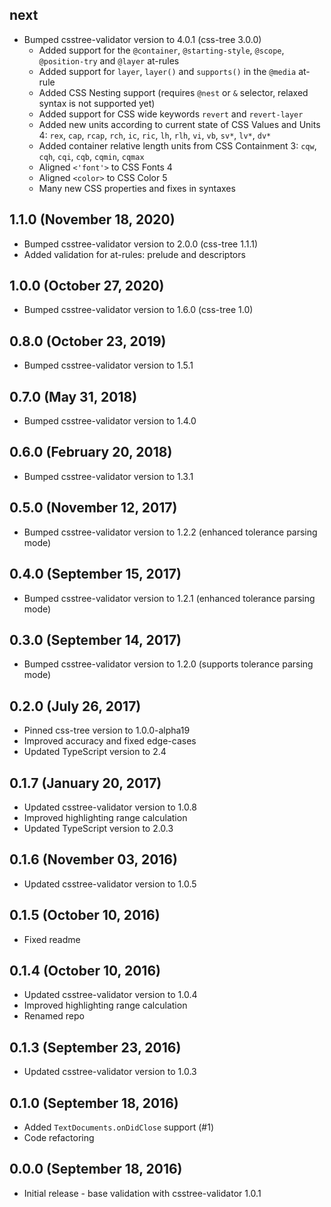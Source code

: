 ## next

- Bumped csstree-validator version to 4.0.1 (css-tree 3.0.0)
    - Added support for the `@container`, `@starting-style`, `@scope`, `@position-try` and `@layer` at-rules
    - Added support for `layer`, `layer()` and `supports()` in the `@media` at-rule
    - Added CSS Nesting support (requires `@nest` or `&` selector, relaxed syntax is not supported yet)
    - Added support for CSS wide keywords `revert` and `revert-layer`
    - Added new units according to current state of CSS Values and Units 4: `rex`, `cap`, `rcap`, `rch`, `ic`, `ric`, `lh`, `rlh`, `vi`, `vb`, `sv*`, `lv*`, `dv*`
    - Added container relative length units from CSS Containment 3: `cqw`, `cqh`, `cqi`, `cqb`, `cqmin`, `cqmax`
    - Aligned `<'font'>` to CSS Fonts 4
    - Aligned `<color>` to CSS Color 5
    - Many new CSS properties and fixes in syntaxes

## 1.1.0 (November 18, 2020)

- Bumped csstree-validator version to 2.0.0 (css-tree 1.1.1)
- Added validation for at-rules: prelude and descriptors

## 1.0.0 (October 27, 2020)

- Bumped csstree-validator version to 1.6.0 (css-tree 1.0)

## 0.8.0 (October 23, 2019)

- Bumped csstree-validator version to 1.5.1

## 0.7.0 (May 31, 2018)

- Bumped csstree-validator version to 1.4.0

## 0.6.0 (February 20, 2018)

- Bumped csstree-validator version to 1.3.1

## 0.5.0 (November 12, 2017)

- Bumped csstree-validator version to 1.2.2 (enhanced tolerance parsing mode)

## 0.4.0 (September 15, 2017)

- Bumped csstree-validator version to 1.2.1 (enhanced tolerance parsing mode)

## 0.3.0 (September 14, 2017)

- Bumped csstree-validator version to 1.2.0 (supports tolerance parsing mode)

## 0.2.0 (July 26, 2017)

- Pinned css-tree version to 1.0.0-alpha19
- Improved accuracy and fixed edge-cases
- Updated TypeScript version to 2.4

## 0.1.7 (January 20, 2017)

- Updated csstree-validator version to 1.0.8
- Improved highlighting range calculation
- Updated TypeScript version to 2.0.3

## 0.1.6 (November 03, 2016)

- Updated csstree-validator version to 1.0.5

## 0.1.5 (October 10, 2016)

- Fixed readme

## 0.1.4 (October 10, 2016)

- Updated csstree-validator version to 1.0.4
- Improved highlighting range calculation
- Renamed repo

## 0.1.3 (September 23, 2016)

- Updated csstree-validator version to 1.0.3

## 0.1.0 (September 18, 2016)

- Added `TextDocuments.onDidClose` support (#1)
- Code refactoring

## 0.0.0 (September 18, 2016)

- Initial release - base validation with csstree-validator 1.0.1
